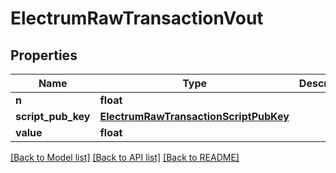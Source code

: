 # ElectrumRawTransactionVout

## Properties
Name | Type | Description | Notes
------------ | ------------- | ------------- | -------------
**n** | **float** |  | [optional] 
**script_pub_key** | [**ElectrumRawTransactionScriptPubKey**](ElectrumRawTransactionScriptPubKey.md) |  | [optional] 
**value** | **float** |  | [optional] 

[[Back to Model list]](../README.md#documentation-for-models) [[Back to API list]](../README.md#documentation-for-api-endpoints) [[Back to README]](../README.md)



